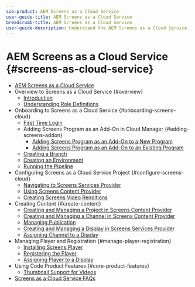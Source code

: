 ```yaml
---
sub-product: AEM Screens as a Cloud Service
user-guide-title: AEM Screens as a Cloud Service
breadcrumb-title: AEM Screens as a Cloud Service
user-guide-description: Understand the AEM Screens as a Cloud Service.
---
```


# AEM Screens as a Cloud Service {#screens-as-cloud-service}

+ [AEM Screens as a Cloud Service](/help/screens-cloud/home.md)
+ Overview to Screens as a Cloud Service {#overview}
  + [Introduction](/help/screens-cloud/introduction/introduction.md)
  + [Understanding Role Definitions](/help/screens-cloud/introduction/personas-screens-cloud.md)
+ Onboarding to Screens as a Cloud Service {#onboarding-screens-cloud}
  + [First Time Login](/help/screens-cloud/onboarding-screens-cloud/first-time-login-screens-cloud.md)
  + Adding Screens Program as an Add-On in Cloud Manager {#adding-screens-addon}
    + [Adding Screens Program as an Add-On to a New Program](/help/screens-cloud/onboarding-screens-cloud/add-on-new-program-screens-cloud.md)
    + [Adding Screens Program as an Add-On to an Existing Program](/help/screens-cloud/onboarding-screens-cloud/add-on-existing-program-screens-cloud.md)
  + [Creating a Branch](/help/screens-cloud/onboarding-screens-cloud/creating-a-branch.md)
  + [Creating an Environment](/help/screens-cloud/onboarding-screens-cloud/creating-an-environment.md)
  + [Running the Pipeline](/help/screens-cloud/onboarding-screens-cloud/running-a-pipeline.md)
+ Configuring Screens as a Cloud Service Project {#configure-screens-cloud}
  + [Navigating to Screens Services Provider](/help/screens-cloud/configuring/navigating-to-screens-services-provider.md)
  + [Using Screens Content Provider](/help/screens-cloud/configuring/using-screens-content-provider.md)
  + [Creating Screens Video Renditions](/help/screens-cloud/configuring/creating-screens-video-renditions-cloud-service.md)
+ Creating Content {#create-content}
  + [Creating and Managing a Project in Screens Content Provider](/help/screens-cloud/creating-content/creating-projects-screens-cloud.md)
  + [Creating and Managing a Channel in Screens Content Provider](/help/screens-cloud/creating-content/creating-channels-screens-cloud.md)
  + [Managing Publication](/help/screens-cloud/creating-content/manage-publish.md)
  + [Creating and Managing a Display in Screens Services Provider](/help/screens-cloud/creating-content/creating-displays-screens-cloud.md)
  + [Assigning Channel to a Display](/help/screens-cloud/creating-content/assigning-channels-to-display.md)
+ Managing Player and Registration {#manage-player-registration}
  + [Installing Screens Player](/help/screens-cloud/managing-players-registration/installing-screens-cloud-player.md)
  + [Registering the Player](/help/screens-cloud/managing-players-registration/registering-players-screens-cloud.md)
  + [Assigning Player to a Display](/help/screens-cloud/managing-players-registration/assigning-player-display.md)
+ Using Code Product Features {#core-product-features}
  + [Thumbnail Support for Videos](/help/screens-cloud/using-core-product-features/thumbnail-support-videos.md)
+ [Screens as a Cloud Service FAQs](/help/screens-cloud/screens-cloud-faqs.md)
